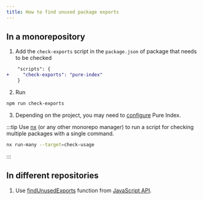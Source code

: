 ```yaml
---
title: How to find unused package exports
---
```


## In a monorepository

1. Add the `check-exports` script in the `package.json` of package that needs to be checked

```diff
    "scripts": {
+     "check-exports": "pure-index"
    }
```

2. Run

```sh
npm run check-exports
```

3. Depending on the project, you may need to [configure](/pure-index/reference/configuration) Pure Index.

:::tip
Use [nx](https://nx.dev) (or any other monorepo manager) to run a script for checking multiple packages with a single command.

```bash title="Example"
nx run-many --target=check-usage
```

:::

## In different repositories

1. Use [findUnusedExports](/pure-index/intro/js-api#findunusedexports) function from [JavaScript API](/pure-index/intro/js-api).
